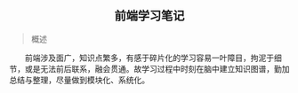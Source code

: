 <h2 align="center">前端学习笔记</h2>

> 概述

&emsp;&emsp;前端涉及面广，知识点繁多，有感于碎片化的学习容易一叶障目，拘泥于细节，或是无法前后联系，融会贯通。故学习过程中时刻在脑中建立知识图谱，勤加总结与整理，尽量做到模块化、系统化。